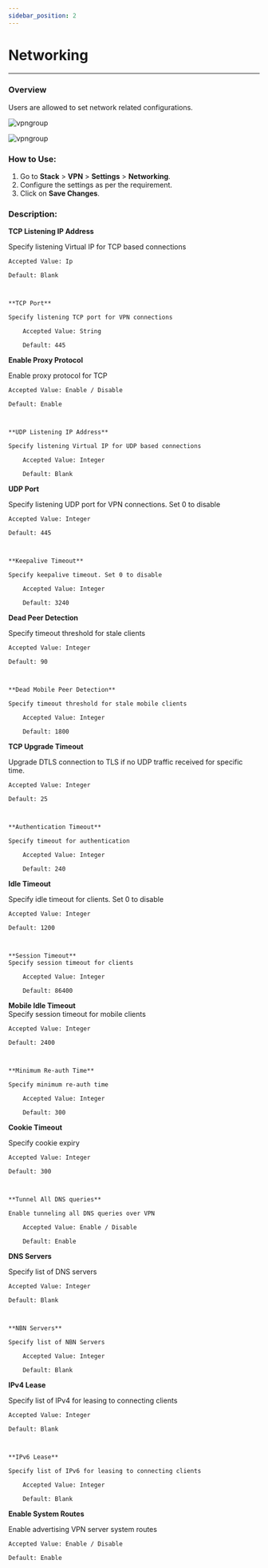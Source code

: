 ```yaml
---
sidebar_position: 2
---
```


# Networking

---

### Overview

Users are allowed to set network related configurations.

![vpngroup](/img/vpn/v8/docs/vpn_network1.png)  
  
![vpngroup](/img/vpn/v8/docs/vpn_network2.png)  


### How to Use:
1. Go to **Stack** > **VPN** > **Settings** > **Networking**.  
2. Configure the settings as per the requirement.  
3. Click on **Save Changes**.  

### Description:

**TCP Listening IP Address**  

Specify listening Virtual IP for TCP based connections

    Accepted Value: Ip

    Default: Blank
```


**TCP Port**  

Specify listening TCP port for VPN connections

    Accepted Value: String

    Default: 445
```


**Enable Proxy Protocol**  

Enable proxy protocol for TCP
 
    Accepted Value: Enable / Disable

    Default: Enable
```


**UDP Listening IP Address**  

Specify listening Virtual IP for UDP based connections

    Accepted Value: Integer

    Default: Blank
```


**UDP Port**  

Specify listening UDP port for VPN connections. Set 0 to disable

    Accepted Value: Integer

    Default: 445
```


**Keepalive Timeout**  

Specify keepalive timeout. Set 0 to disable

    Accepted Value: Integer

    Default: 3240
```


**Dead Peer Detection**

Specify timeout threshold for stale clients

    Accepted Value: Integer

    Default: 90
```


**Dead Mobile Peer Detection**  

Specify timeout threshold for stale mobile clients

    Accepted Value: Integer

    Default: 1800
```


**TCP Upgrade Timeout**  

Upgrade DTLS connection to TLS if no UDP traffic received for specific time.

    Accepted Value: Integer

    Default: 25
```


**Authentication Timeout**  

Specify timeout for authentication

    Accepted Value: Integer

    Default: 240
```


**Idle Timeout**  

Specify idle timeout for clients. Set 0 to disable

    Accepted Value: Integer

    Default: 1200
```


**Session Timeout**  
Specify session timeout for clients

    Accepted Value: Integer

    Default: 86400
```


**Mobile Idle Timeout**  
Specify session timeout for mobile clients

    Accepted Value: Integer

    Default: 2400
```


**Minimum Re-auth Time**  

Specify minimum re-auth time

    Accepted Value: Integer

    Default: 300
```


**Cookie Timeout**  

Specify cookie expiry

    Accepted Value: Integer

    Default: 300
```


**Tunnel All DNS queries**  

Enable tunneling all DNS queries over VPN

    Accepted Value: Enable / Disable

    Default: Enable
```


**DNS Servers**  

Specify list of DNS servers

    Accepted Value: Integer

    Default: Blank
```


**NBN Servers**  

Specify list of NBN Servers

    Accepted Value: Integer

    Default: Blank
```


**IPv4 Lease**  

Specify list of IPv4 for leasing to connecting clients

    Accepted Value: Integer

    Default: Blank
```


**IPv6 Lease**  

Specify list of IPv6 for leasing to connecting clients

    Accepted Value: Integer

    Default: Blank
```


**Enable System Routes**  

Enable advertising VPN server system routes
 
    Accepted Value: Enable / Disable

    Default: Enable
```

